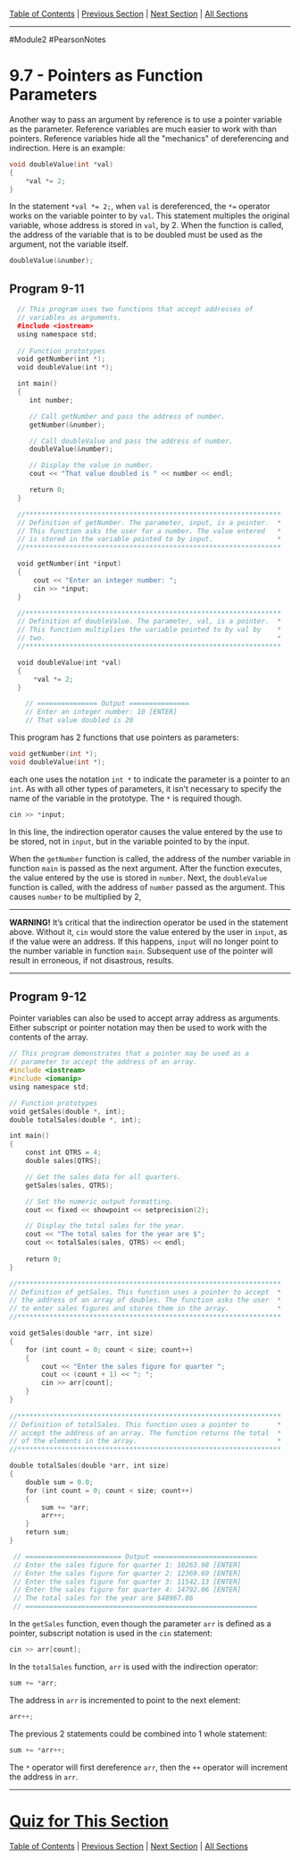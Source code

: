 [Table of Contents](/README.md) | [Previous Section](9.6%20-%20Comparing%20Pointers.md) | [Next Section](9.8%20-%20Dynamic%20Memory%20Allocation.md) | [All Sections](/Module%202/Pearson%20Notes/) <br />
***
#Module2 #PearsonNotes 
# 9.7 - Pointers as Function Parameters
Another way to pass an argument by reference is to use a pointer variable as the parameter. Reference variables are much easier to work with than pointers. Reference variables hide all the "mechanics" of dereferencing and indirection.
Here is an example:
```c++
void doubleValue(int *val)
{
	*val *= 2;
}
```
In the statement `*val *= 2;`, when `val` is dereferenced, the `*=` operator works on the variable pointer to by `val`. This statement multiples the original variable, whose address is stored in `val`, by 2. 
When the function is called, the address of the variable that is to be doubled must be used as the argument, not the variable itself.
```c++
doubleValue(&number);
```

## Program 9-11
```c++
  // This program uses two functions that accept addresses of
  // variables as arguments.
  #include <iostream>
  using namespace std;
  
  // Function prototypes
  void getNumber(int *);
  void doubleValue(int *);

  int main()
  {
     int number;

     // Call getNumber and pass the address of number.
     getNumber(&number);

     // Call doubleValue and pass the address of number.
     doubleValue(&number);

     // Display the value in number.
     cout << "That value doubled is " << number << endl;

     return 0;
  }

  //****************************************************************
  // Definition of getNumber. The parameter, input, is a pointer.  *
  // This function asks the user for a number. The value entered   *
  // is stored in the variable pointed to by input.                *
  //****************************************************************

  void getNumber(int *input)
  {
      cout << "Enter an integer number: ";
      cin >> *input;
  }

  //****************************************************************
  // Definition of doubleValue. The parameter, val, is a pointer.  *
  // This function multiplies the variable pointed to by val by    *
  // two.                                                          *
  //****************************************************************

  void doubleValue(int *val)
  {
      *val *= 2;
  }

	// =============== Output ===============
	// Enter an integer number: 10 [ENTER]
	// That value doubled is 20
```

This program has 2 functions that use pointers as parameters:
```c++
void getNumber(int *);
void doubleValue(int *);
```
each one uses the notation `int *` to indicate the parameter is a pointer to an `int`. As with all other types of parameters, it isn't necessary to specify the name of the variable in the prototype. The `*` is required though.

```c++
cin >> *input;
```
In this line, the indirection operator causes the value entered by the use to be stored, not in `input`, but in the variable pointed to by the input.

When the `getNumber` function is called, the address of the number variable in function `main` is passed as the next argument. After the function executes, the value entered by the use is stored in `number`. Next, the `doubleValue` function is called, with the address of `number` passed as the argument. This causes `number` to be multiplied by 2,

***
**WARNING!** It’s critical that the indirection operator be used in the statement above. Without it, `cin` would store the value entered by the user in `input`, as if the value were an address. If this happens, `input` will no longer point to the number variable in function `main`﻿. Subsequent use of the pointer will result in erroneous, if not disastrous, results.
***
## Program 9-12
Pointer variables can also be used to accept array address as arguments. Either subscript or pointer notation may then be used to work with the contents of the array.
```c++
// This program demonstrates that a pointer may be used as a 
// parameter to accept the address of an array. 
#include <iostream> 
#include <iomanip> 
using namespace std; 

// Function prototypes 
void getSales(double *, int); 
double totalSales(double *, int); 

int main() 
{ 
    const int QTRS = 4; 
    double sales[QTRS]; 

    // Get the sales data for all quarters. 
    getSales(sales, QTRS); 

    // Set the numeric output formatting. 
    cout << fixed << showpoint << setprecision(2); 

    // Display the total sales for the year. 
    cout << "The total sales for the year are $"; 
    cout << totalSales(sales, QTRS) << endl; 
    
    return 0; 
} 

//****************************************************************** 
// Definition of getSales. This function uses a pointer to accept  * 
// the address of an array of doubles. The function asks the user  * 
// to enter sales figures and stores them in the array.            * 
//****************************************************************** 

void getSales(double *arr, int size) 
{ 
    for (int count = 0; count < size; count++) 
    { 
        cout << "Enter the sales figure for quarter "; 
        cout << (count + 1) << ": "; 
        cin >> arr[count]; 
    } 
} 
 
//****************************************************************** 
// Definition of totalSales. This function uses a pointer to       * 
// accept the address of an array. The function returns the total  * 
// of the elements in the array.                                   * 
//****************************************************************** 

double totalSales(double *arr, int size) 
{ 
    double sum = 0.0; 
    for (int count = 0; count < size; count++) 
    { 
        sum += *arr; 
        arr++; 
    } 
    return sum; 
}

 // ======================== Output ==========================
 // Enter the sales figure for quarter 1: 10263.98 [ENTER]
 // Enter the sales figure for quarter 2: 12369.69 [ENTER]
 // Enter the sales figure for quarter 3: 11542.13 [ENTER]
 // Enter the sales figure for quarter 4: 14792.06 [ENTER]
 // The total sales for the year are $48967.86
 // ==========================================================
```

In the `getSales` function, even though the parameter `arr` is defined as a pointer, subscript notation is used in the `cin` statement:
```c++
cin >> arr[count];
```

In the `totalSales` function, `arr` is used with the indirection operator:
```c++
sum += *arr;
```

The address in `arr` is incremented to point to the next element:
```c++
arr++;
```

The previous 2 statements could be combined into 1 whole statement:
```c++
sum += *arr++;
```
The `*` operator will first dereference `arr`, then the `++` operator will increment the address in `arr`.
***
# [Quiz for This Section](!%20Unit%209%20Answers.md#Quiz-9-7)
[Table of Contents](/README.md) | [Previous Section](9.6%20-%20Comparing%20Pointers.md) | [Next Section](9.8%20-%20Dynamic%20Memory%20Allocation.md) | [All Sections](/Module%202/Pearson%20Notes/) 